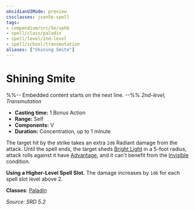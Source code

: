 ```yaml
---
obsidianUIMode: preview
cssclasses: json5e-spell
tags:
- compendium/src/5e/xphb
- spell/class/paladin
- spell/level/2nd-level
- spell/school/transmutation
aliases: ["Shining Smite"]
---
```

# Shining Smite
%%-- Embedded content starts on the next line. --%%
*2nd-level, Transmutation*  

- **Casting time:** 1 Bonus Action
- **Range:** Self
- **Components:** V
- **Duration:** Concentration, up to 1 minute

The target hit by the strike takes an extra `2d6` Radiant damage from the attack. Until the spell ends, the target sheds [Bright Light](bright-light-xphb.md) in a 5-foot radius, attack rolls against it have [Advantage](advantage-xphb.md), and it can't benefit from the [Invisible](conditions.md#Invisible) condition.

**Using a Higher-Level Spell Slot.** The damage increases by `1d6` for each spell slot level above 2.

**Classes**: [Paladin](list-spells-classes-paladin.md)

*Source: SRD 5.2*